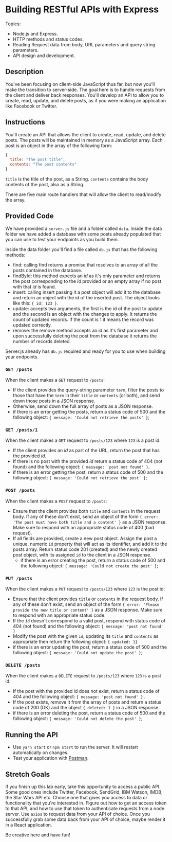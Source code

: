 # Building RESTful APIs with Express

Topics:

* Node.js and Express.
* HTTP methods and status codes.
* Reading Request data from body, URL parameters and query string parameters.
* API design and development.

## Description

You've been focusing on client-side JavaScript thus far, but now you'll make the
transition to server-side. The goal here is to handle requests from the client
and deliver back responses. You'll develop an API to allow you to create, read,
update, and delete posts, as if you were making an application like Facebook or
Twitter.

## Instructions

You'll create an API that allows the client to create, read, update, and delete
posts. The posts will be maintained in memory as a JavaScript array. Each post
is an object in the array of the following form:

```js
{
  title: "The post title",
  contents: "The post contents"
}
```

`title` is the title of the post, as a String. `contents` contains the body
contents of the post, also as a String.

There are five main route handlers that will allow the client to read/modify the
array.

## Provided Code

We have provided a `server.js` file and a folder called `data`. Inside the data folder we have added a database with some posts already populated that you can use to test your endpoints as you build them.

Inside the data folder you'll find a file called `db.js` that has the following methods:

* find: calling find returns a promise that resolves to an array of all the posts contained in the database.
* findById: this method expects an _id_ as it's only parameter and returns the post corresponding to the _id_ provided or an empty array if no post with that _id_ is found.
* insert: calling insert passing it a post object will add it to the database and return an object with the id of the inserted post. The object looks like this: `{ id: 123 }`.
* update: accepts two arguments, the first is the id of the post to update and the second is an object with the changes to apply. It returns the count of updated records. If the count is 1 it means the record was updated correctly.
* remove: the remove method accepts an id as it's first parameter and upon successfully deleting the post from the database it returns the number of records deleted.

Server.js already has `db.js` required and ready for you to use when building your endpoints.

### `GET /posts`

When the client makes a `GET` request to `/posts`:

* If the client provides the query-string parameter `term`, filter the posts to
  those that have the `term` in their `title` or `contents` (or both), and
  send down those posts in a JSON response.
* Otherwise, send down the full array of posts as a JSON response.
* if there is an error getting the posts, return a status code of 500 and the following object: `{ message: 'Could not retrieve the posts' }`;

### `GET /posts/1`

When the client makes a `GET` request to `/posts/123` where `123` is a post id:

* If the client provides an _id_ as part of the URL, return the post that has the provided _id_.
* If there is no post with the provided _id_ return a status code of 404 (not found) and the following object: `{ message: 'post not found' }`.
* if there is an error getting the post, return a status code of 500 and the following object: `{ message: 'Could not retrieve the post' }`;

### `POST /posts`

When the client makes a `POST` request to `/posts`:

* Ensure that the client provides both `title` and `contents` in the request
  body. If any of these don't exist, send an object of the form `{ error: 'The post must have both title and a content' }` as a JSON response. Make sure to respond with an appropriate
  status code of 400 (bad request).
* If all fields are provided, create a new post object. Assign the post a
  unique, numeric `id` property that will act as its identifier, and add it to
  the posts array. Return status code 201 (created) and the newly created post object, with its assigned `id` to the client in a JSON response.
  * if there is an error creating the post, return a status code of 500 and the following object: `{ message: 'Could not create the post' }`;

### `PUT /posts`

When the client makes a `PUT` request to `/posts/123` where `123` is the post id:

* Ensure that the client provides `title` or `contents` in the request body. If any of these don't exist, send an object of the form `{ error: 'Please provide the new title or content' }` as a JSON response. Make sure to respond with an appropriate status code.
* If the `id` doesn't correspond to a valid post, respond with status code of 404 (not found) and the following object: `{ message: 'post not found' }`
* Modify the post with the given `id`, updating its `title` and `contents` as appropriate then return the following object: `{ updated: 1}`
* if there is an error updating the post, return a status code of 500 and the following object: `{ message: 'Could not update the post' }`;

### `DELETE /posts`

When the client makes a `DELETE` request to `/posts/123` where `123` is a post id:

* If the post with the provided id does not exist, return a status code of 404 and the following object: `{ message: 'post not found' }` .
* If the post exists, remove it from the array of posts and return a status code of 200 (OK) and the object `{ deleted: 1 }` in a JSON response.
* if there is an error deleting the post, return a status code of 500 and the following object: `{ message: 'Could not delete the post' }`;

## Running the API

* Use `yarn start` or `npm start` to run the server. It will restart automatically on changes.
* Test your application with [Postman](https://www.getpostman.com/).

## Stretch Goals

If you finish up this lab early, take this opportunity to access a public API. Some good ones include Twitter, Facebook, SendGrid, IBM Watson, IMDB, the Star Wars API etc. Choose one that gives you access to data or functionality that you're interested in. Figure out how to get an access token to that API, and how to use that token to authenticate requests from a node server. Use `axios` to request data from your API of choice. Once you successfully grab some data back from your API of choice, maybe render it in a React application.

Be creative here and have fun!
